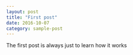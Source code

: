 ```yaml
---
layout: post
title: "First post"
date: 2016-10-07
category: sample-post
---
```


The first post is always just to learn how it works

